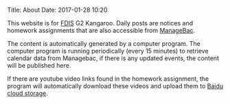 Title: About
Date: 2017-01-28 10:20

This website is for [FDIS](http://www.fdis.net.cn) G2 Kangaroo.
Daily posts are notices and homework assignments that are also accessible
from [ManageBac](https://fudan.managebac.com).

The content is automatically generated by a computer program.
The computer program is running periodically (every 15 minutes) to retrieve
calendar data from Managebac, if there is any updated events,
the content will be published here.

If there are youtube video links found in the homework assignment,
the program will automatically download these videos and upload them to
[Baidu cloud storage](http://www.baidu.com).
